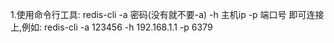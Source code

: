 1.使用命令行工具:
    redis-cli -a 密码(没有就不要-a) -h 主机ip -p 端口号 即可连接上,例如:
    redis-cli -a 123456 -h 192.168.1.1 -p 6379